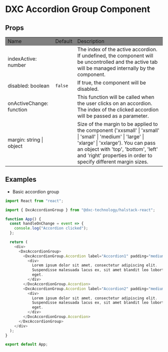 # DXC Accordion Group Component
## Props

<table>
    <tr style="background-color: grey">
        <td>Name</td>
        <td>Default</td>
        <td>Description</td>
    </tr>
    <tr>
        <td>indexActive: number</td>
        <td></td>
        <td>The index of the active accordion. If undefined, the component will be uncontrolled and the active tab will be managed internally by the component.</td>
    </tr>
    <tr>
        <td>disabled: boolean</td>
        <td><code>false</code></td>
        <td>If true, the component will be disabled.</td>
    </tr>
    <tr>
        <td>onActiveChange: function</td>
        <td></td>
        <td>This function will be called when the user clicks on an accordion. The index of the clicked accordion will be passed as a parameter.</td>
    </tr>
        <tr>
        <td>margin: string | object</td>
        <td></td>
        <td>Size of the margin to be applied to the component ('xxsmall' | 'xsmall' | 'small' | 'medium' | 'large' | 'xlarge' | 'xxlarge'). You can pass an object with 'top', 'bottom', 'left' and 'right' properties in order to specify different margin sizes.</td>
    </tr>

</table>

## Examples

- Basic accordion group

```js
import React from "react";

import { DxcAccordionGroup } from "@dxc-technology/halstack-react";

function App() {
  const handleOnChange = event => {
    console.log("Accordion clicked");
  };

  return (
    <div>
      <DxcAccordionGroup>
        <DxcAccordionGroup.Accordion label="Accordion1" padding="medium">
          <div>
            Lorem ipsum dolor sit amet, consectetur adipiscing elit.
            Suspendisse malesuada lacus ex, sit amet blandit leo lobortis
            eget.
          </div>
        </DxcAccordionGroup.Accordion>
        <DxcAccordionGroup.Accordion label="Accordion2" padding="medium">
          <div>
            Lorem ipsum dolor sit amet, consectetur adipiscing elit.
            Suspendisse malesuada lacus ex, sit amet blandit leo lobortis
            eget.
          </div>
        </DxcAccordionGroup.Accordion>
      </DxcAccordionGroup>
    </div>
  );
}

export default App;
```
